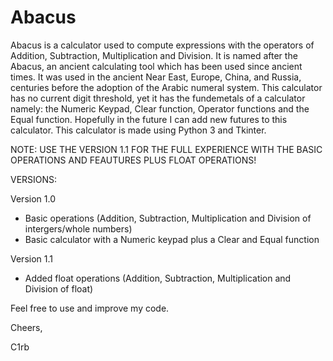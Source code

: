 # Abacus

Abacus is a calculator used to compute expressions with the operators of Addition, Subtraction, Multiplication and Division. It is named after the Abacus, an ancient calculating tool which has been used since ancient times. It was used in the ancient Near East, Europe, China, and Russia, centuries before the adoption of the Arabic numeral system. This calculator has no current digit threshold, yet it has the fundemetals of a calculator namely: the Numeric Keypad, Clear function, Operator functions and the Equal function. Hopefully in the future I can add new futures to this calculator. This calculator is made using Python 3 and Tkinter.

NOTE: USE THE VERSION 1.1 FOR THE FULL EXPERIENCE WITH THE BASIC OPERATIONS AND FEAUTURES PLUS FLOAT OPERATIONS!

VERSIONS:

Version 1.0
- Basic operations (Addition, Subtraction, Multiplication and Division of intergers/whole numbers)
- Basic calculator with a Numeric keypad plus a Clear and Equal function

Version 1.1
- Added float operations (Addition, Subtraction, Multiplication and Division of float)

Feel free to use and improve my code.

Cheers,

C1rb
